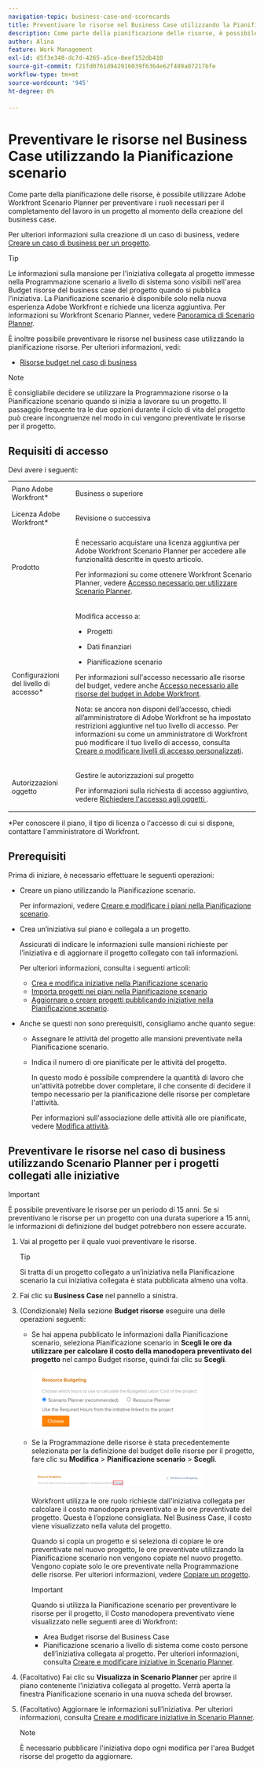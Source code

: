 ```yaml
---
navigation-topic: business-case-and-scorecards
title: Preventivare le risorse nel Business Case utilizzando la Pianificazione scenario
description: Come parte della pianificazione delle risorse, è possibile utilizzare Adobe Workfront Scenario Planner per preventivare i ruoli necessari per il completamento del lavoro in un progetto al momento della creazione del business case.
author: Alina
feature: Work Management
exl-id: d5f3e348-dc7d-4265-a5ce-8eef152db410
source-git-commit: f21fd0761d942916039f6364e62f489a07217bfe
workflow-type: tm+mt
source-wordcount: '945'
ht-degree: 0%

---
```


# Preventivare le risorse nel Business Case utilizzando la Pianificazione scenario

Come parte della pianificazione delle risorse, è possibile utilizzare Adobe Workfront Scenario Planner per preventivare i ruoli necessari per il completamento del lavoro in un progetto al momento della creazione del business case.

Per ulteriori informazioni sulla creazione di un caso di business, vedere [Creare un caso di business per un progetto](../../../manage-work/projects/define-a-business-case/create-business-case.md).

>[!TIP]
>
>Le informazioni sulla mansione per l&#39;iniziativa collegata al progetto immesse nella Programmazione scenario a livello di sistema sono visibili nell&#39;area Budget risorse del business case del progetto quando si pubblica l&#39;iniziativa. La Pianificazione scenario è disponibile solo nella nuova esperienza Adobe Workfront e richiede una licenza aggiuntiva. Per informazioni su Workfront Scenario Planner, vedere [Panoramica di Scenario Planner](../../../scenario-planner/scenario-planner-overview.md).

È inoltre possibile preventivare le risorse nel business case utilizzando la pianificazione risorse. Per ulteriori informazioni, vedi:

* [Risorse budget nel caso di business](../../../manage-work/projects/define-a-business-case/budget-resources-in-business-case.md)
  <!--* [Budget resources by project in the Resource Planner](../../../resource-mgmt/resource-planning/budget-by-project-resource-planner-d.md)-->

>[!NOTE]
>
>È consigliabile decidere se utilizzare la Programmazione risorse o la Pianificazione scenario quando si inizia a lavorare su un progetto. Il passaggio frequente tra le due opzioni durante il ciclo di vita del progetto può creare incongruenze nel modo in cui vengono preventivate le risorse per il progetto.

## Requisiti di accesso

Devi avere i seguenti:

<table style="table-layout:auto"> 
 <col> 
 </col> 
 <col> 
 </col> 
 <tbody> 
  <tr> 
   <td role="rowheader">Piano Adobe Workfront*</td> 
   <td> <p>Business o superiore</p> </td> 
  </tr> 
  <tr> 
   <td role="rowheader">Licenza Adobe Workfront*</td> 
   <td> <p>Revisione o successiva</p> </td> 
  </tr> 
  <tr> 
   <td role="rowheader">Prodotto</td> 
   <td> <p>È necessario acquistare una licenza aggiuntiva per Adobe Workfront Scenario Planner per accedere alle funzionalità descritte in questo articolo.</p> <p>Per informazioni su come ottenere Workfront Scenario Planner, vedere <a href="../../../scenario-planner/access-needed-to-use-sp.md" class="MCXref xref">Accesso necessario per utilizzare Scenario Planner</a>. </p> </td> 
  </tr> 
  <tr> 
   <td role="rowheader">Configurazioni del livello di accesso*</td> 
   <td> <p>Modifica accesso a: </p> 
    <ul> 
     <li> <p>Progetti</p> </li> 
     <li> <p>Dati finanziari</p> </li> 
     <li> <p>Pianificazione scenario </p> </li> 
    </ul> <p>Per informazioni sull'accesso necessario alle risorse del budget, vedere anche <a href="../../../resource-mgmt/resource-planning/access-needed-to-budget-resources.md" class="MCXref xref">Accesso necessario alle risorse del budget in Adobe Workfront</a>.</p> <p>Nota: se ancora non disponi dell’accesso, chiedi all’amministratore di Adobe Workfront se ha impostato restrizioni aggiuntive nel tuo livello di accesso. Per informazioni su come un amministratore di Workfront può modificare il tuo livello di accesso, consulta <a href="../../../administration-and-setup/add-users/configure-and-grant-access/create-modify-access-levels.md" class="MCXref xref">Creare o modificare livelli di accesso personalizzati</a>.</p> </td> 
  </tr> 
  <tr> 
   <td role="rowheader">Autorizzazioni oggetto</td> 
   <td> <p>Gestire le autorizzazioni sul progetto</p> <p>Per informazioni sulla richiesta di accesso aggiuntivo, vedere <a href="../../../workfront-basics/grant-and-request-access-to-objects/request-access.md" class="MCXref xref">Richiedere l'accesso agli oggetti </a>.</p> </td> 
  </tr> 
 </tbody> 
</table>

&#42;Per conoscere il piano, il tipo di licenza o l&#39;accesso di cui si dispone, contattare l&#39;amministratore di Workfront.

## Prerequisiti

Prima di iniziare, è necessario effettuare le seguenti operazioni:

* Creare un piano utilizzando la Pianificazione scenario.

  Per informazioni, vedere [Creare e modificare i piani nella Pianificazione scenario](../../../scenario-planner/create-and-edit-plans.md).

* Crea un’iniziativa sul piano e collegala a un progetto.

  Assicurati di indicare le informazioni sulle mansioni richieste per l’iniziativa e di aggiornare il progetto collegato con tali informazioni.

  Per ulteriori informazioni, consulta i seguenti articoli:

   * [Crea e modifica iniziative nella Pianificazione scenario](../../../scenario-planner/create-and-edit-initiatives.md)
   * [Importa progetti nei piani nella Pianificazione scenario](../../../scenario-planner/import-projects-to-plans.md)
   * [Aggiornare o creare progetti pubblicando iniziative nella Pianificazione scenario](../../../scenario-planner/publish-scenarios-update-projects.md).

* Anche se questi non sono prerequisiti, consigliamo anche quanto segue:

   * Assegnare le attività del progetto alle mansioni preventivate nella Pianificazione scenario.
   * Indica il numero di ore pianificate per le attività del progetto.

     In questo modo è possibile comprendere la quantità di lavoro che un&#39;attività potrebbe dover completare, il che consente di decidere il tempo necessario per la pianificazione delle risorse per completare l&#39;attività.

     Per informazioni sull&#39;associazione delle attività alle ore pianificate, vedere [Modifica attività](../../../manage-work/tasks/manage-tasks/edit-tasks.md).

## Preventivare le risorse nel caso di business utilizzando Scenario Planner per i progetti collegati alle iniziative

>[!IMPORTANT]
>
>È possibile preventivare le risorse per un periodo di 15 anni. Se si preventivano le risorse per un progetto con una durata superiore a 15 anni, le informazioni di definizione del budget potrebbero non essere accurate.
><!--
><MadCap:conditionalText data-mc-conditions="QuicksilverOrClassic.Draft mode">>
>(is this still accurate for the Scenario Planner?)>
></MadCap:conditionalText>>
>-->

1. Vai al progetto per il quale vuoi preventivare le risorse.

   >[!TIP]
   >
   >Si tratta di un progetto collegato a un’iniziativa nella Pianificazione scenario la cui iniziativa collegata è stata pubblicata almeno una volta.

1. Fai clic su **Business Case** nel pannello a sinistra.
1. (Condizionale) Nella sezione **Budget risorse** eseguire una delle operazioni seguenti:

   * Se hai appena pubblicato le informazioni dalla Pianificazione scenario, seleziona Pianificazione scenario in **Scegli le ore da utilizzare per calcolare il costo della manodopera preventivato del progetto** nel campo Budget risorse, quindi fai clic su **Scegli**.

     ![Caso di studio in Pianificazione risorse con pulsante Scegli](assets/business-case-sp-selected-with-choose-button-350x121.png)

   * Se la Programmazione delle risorse è stata precedentemente selezionata per la definizione del budget delle risorse per il progetto, fare clic su **Modifica** > **Pianificazione scenario** > **Scegli**.

     ![Caso di business in Scenario Planner con pulsante Scegli](assets/business-case-rp-selected-change-option-to-switch-to-sp-highlighted-350x37.png)

     Workfront utilizza le ore ruolo richieste dall&#39;iniziativa collegata per calcolare il costo manodopera preventivato e le ore preventivate del progetto. Questa è l’opzione consigliata. Nel Business Case, il costo viene visualizzato nella valuta del progetto.

     Quando si copia un progetto e si seleziona di copiare le ore preventivate nel nuovo progetto, le ore preventivate utilizzando la Pianificazione scenario non vengono copiate nel nuovo progetto. Vengono copiate solo le ore preventivate nella Programmazione delle risorse. Per ulteriori informazioni, vedere [Copiare un progetto](../manage-projects/copy-project.md).

     >[!IMPORTANT]
     >
     >Quando si utilizza la Pianificazione scenario per preventivare le risorse per il progetto, il Costo manodopera preventivato viene visualizzato nelle seguenti aree di Workfront:
     >
     >   
     >   
     >   * Area Budget risorse del Business Case
     >   * Pianificazione scenario a livello di sistema come costo persone dell’iniziativa collegata al progetto. Per ulteriori informazioni, consulta [Creare e modificare iniziative in Scenario Planner](../../../scenario-planner/create-and-edit-initiatives.md).
     >   
     >

1. (Facoltativo) Fai clic su **Visualizza in Scenario Planner** per aprire il piano contenente l&#39;iniziativa collegata al progetto. Verrà aperta la finestra Pianificazione scenario in una nuova scheda del browser.
1. (Facoltativo) Aggiornare le informazioni sull’iniziativa. Per ulteriori informazioni, consulta [Creare e modificare iniziative in Scenario Planner](../../../scenario-planner/create-and-edit-initiatives.md).

   >[!NOTE]
   >
   >È necessario pubblicare l&#39;iniziativa dopo ogni modifica per l&#39;area Budget risorse del progetto da aggiornare.

